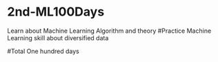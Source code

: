 # 2nd-ML100Days
Learn about Machine Learning Algorithm and theory
#Practice Machine Learning skill about diversified data

#Total One hundred days
